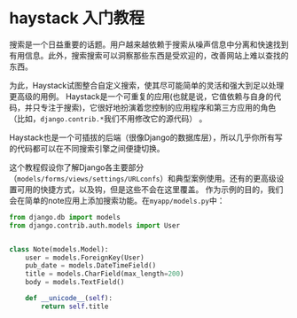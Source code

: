 # haystack 入门教程

搜索是一个日益重要的话题。用户越来越依赖于搜索从噪声信息中分离和快速找到有用信息。此外，搜索搜索可以洞察那些东西是受欢迎的，改善网站上难以查找的东西。

为此，Haystack试图整合自定义搜索，使其尽可能简单的灵活和强大到足以处理更高级的用例。
Haystack是一个可重复的应用(也就是说，它值依赖与自身的代码，并只专注于搜索)，它很好地扮演着您控制的应用程序和第三方应用的角色（比如，`django.contrib.*`我们不用修改它的源代码） 。

Haystack也是一个可插拔的后端（很像Django的数据库层），所以几乎你所有写的代码都可以在不同搜索引擎之间便捷切换。

这个教程假设你了解Django各主要部分（`models/forms/views/settings/URLconfs`）和典型案例使用。还有的更高级设置可用的快捷方式，以及钩，但是这些不会在这里覆盖。
作为示例的目的，我们会在简单的note应用上添加搜索功能。在`myapp/models.py`中：
```py
from django.db import models
from django.contrib.auth.models import User


class Note(models.Model):
    user = models.ForeignKey(User)
    pub_date = models.DateTimeField()
    title = models.CharField(max_length=200)
    body = models.TextField()

    def __unicode__(self):
        return self.title
```

